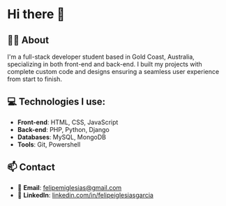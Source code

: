 # Hi there 👋

## 👨‍💻 About 
I'm a full-stack developer student based in Gold Coast, Australia, specializing in both front-end and back-end.
I built my projects with complete custom code and designs ensuring a seamless user experience from start to finish.

## 💻 Technologies I use:
- **Front-end**: HTML, CSS, JavaScript
- **Back-end**: PHP, Python, Django
- **Databases**: MySQL, MongoDB
- **Tools**: Git, Powershell

## 📫 Contact
- 📧 **Email**: felipemiglesias@gmail.com
- 💼 **LinkedIn**: [linkedin.com/in/felipeiglesiasgarcia](https://www.linkedin.com/in/felipeiglesiasgarcia/)

